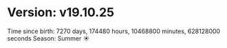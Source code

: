 # Version: v19.10.25
Time since birth: 7270 days, 174480 hours, 10468800 minutes, 628128000 seconds
Season: Summer ☀️
